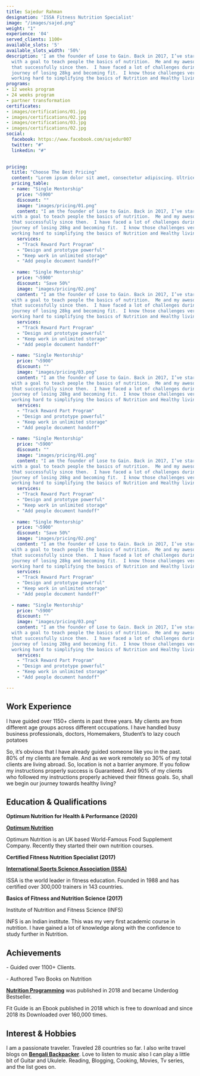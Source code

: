 ```yaml
---
title: Sajedur Rahman
designation: 'ISSA Fitness Nutrition Specialist'
image: "/images/sajed.png"
weight: "1"
experience: '04'
served_clients: 1100+
available_slots: '5'
available_slots_width: '50%'
description: 'I am the founder of Lose to Gain. Back in 2017, I’ve started this community
  with a goal to teach people the basics of nutrition.  Me and my awesome team doing
  that successfully since then.  I have faced a lot of challenges during my fitness
  journey of losing 28kg and becoming fit.  I know those challenges very well. I’m
  working hard to simplifying the basics of Nutrition and Healthy living.'
programs:
- 12 weeks program
- 24 weeks program
- partner transformation
certificates:
- images/certifications/01.jpg
- images/certifications/02.jpg
- images/certifications/03.jpg
- images/certifications/02.jpg
social:
  facebook: https://www.facebook.com/sajedur007
  twitter: "#"
  linkedin: "#"

  
pricing:
  title: "Choose The Best Pricing"
  content: "Lorem ipsum dolor sit amet, consectetur adipiscing. Ultrices condimentum fringilla maecenas dis felis, rutrum tortor, suspendisse. Interdum vitae"
  pricing_table:
  - name: "Single Mentorship"
    price: "৳5900"
    discount: ""
    image: "images/pricing/01.png"
    content: "I am the founder of Lose to Gain. Back in 2017, I’ve started this community
  with a goal to teach people the basics of nutrition.  Me and my awesome team doing
  that successfully since then.  I have faced a lot of challenges during my fitness
  journey of losing 28kg and becoming fit.  I know those challenges very well. I’m
  working hard to simplifying the basics of Nutrition and Healthy living."
    services:
    - "Track Reward Part Program"
    - "Design and prototype powerful"
    - "Keep work in unlimited storage"
    - "Add people document handoff"
    
  - name: "Single Mentorship"
    price: "৳5900"
    discount: "Save 50%"
    image: "images/pricing/02.png"
    content: "I am the founder of Lose to Gain. Back in 2017, I’ve started this community
  with a goal to teach people the basics of nutrition.  Me and my awesome team doing
  that successfully since then.  I have faced a lot of challenges during my fitness
  journey of losing 28kg and becoming fit.  I know those challenges very well. I’m
  working hard to simplifying the basics of Nutrition and Healthy living."
    services:
    - "Track Reward Part Program"
    - "Design and prototype powerful"
    - "Keep work in unlimited storage"
    - "Add people document handoff"
    
  - name: "Single Mentorship"
    price: "৳5900"
    discount: ""
    image: "images/pricing/03.png"
    content: "I am the founder of Lose to Gain. Back in 2017, I’ve started this community
  with a goal to teach people the basics of nutrition.  Me and my awesome team doing
  that successfully since then.  I have faced a lot of challenges during my fitness
  journey of losing 28kg and becoming fit.  I know those challenges very well. I’m
  working hard to simplifying the basics of Nutrition and Healthy living."
    services:
    - "Track Reward Part Program"
    - "Design and prototype powerful"
    - "Keep work in unlimited storage"
    - "Add people document handoff"
    
  - name: "Single Mentorship"
    price: "৳5900"
    discount: ""
    image: "images/pricing/01.png"
    content: "I am the founder of Lose to Gain. Back in 2017, I’ve started this community
  with a goal to teach people the basics of nutrition.  Me and my awesome team doing
  that successfully since then.  I have faced a lot of challenges during my fitness
  journey of losing 28kg and becoming fit.  I know those challenges very well. I’m
  working hard to simplifying the basics of Nutrition and Healthy living."
    services:
    - "Track Reward Part Program"
    - "Design and prototype powerful"
    - "Keep work in unlimited storage"
    - "Add people document handoff"
    
  - name: "Single Mentorship"
    price: "৳5900"
    discount: "Save 50%"
    image: "images/pricing/02.png"
    content: "I am the founder of Lose to Gain. Back in 2017, I’ve started this community
  with a goal to teach people the basics of nutrition.  Me and my awesome team doing
  that successfully since then.  I have faced a lot of challenges during my fitness
  journey of losing 28kg and becoming fit.  I know those challenges very well. I’m
  working hard to simplifying the basics of Nutrition and Healthy living."
    services:
    - "Track Reward Part Program"
    - "Design and prototype powerful"
    - "Keep work in unlimited storage"
    - "Add people document handoff"
    
  - name: "Single Mentorship"
    price: "৳5900"
    discount: ""
    image: "images/pricing/03.png"
    content: "I am the founder of Lose to Gain. Back in 2017, I’ve started this community
  with a goal to teach people the basics of nutrition.  Me and my awesome team doing
  that successfully since then.  I have faced a lot of challenges during my fitness
  journey of losing 28kg and becoming fit.  I know those challenges very well. I’m
  working hard to simplifying the basics of Nutrition and Healthy living."
    services:
    - "Track Reward Part Program"
    - "Design and prototype powerful"
    - "Keep work in unlimited storage"
    - "Add people document handoff"

---
```

## **Work Experience**

I have guided over 1150+ clients in past three years. My clients are from different age groups across different occupations. I have handled busy business professionals, doctors, Homemakers, Student’s to lazy couch potatoes

So, it’s obvious that I have already guided someone like you in the past. 80% of my clients are female. And as we work remotely so 30% of my total clients are living abroad. So, location is not a barrier anymore. If you follow my instructions properly success is Guaranteed. And 90% of my clients who followed my instructions properly achieved their fitness goals. So, shall we begin our journey towards healthy living?

## **Education & Qualifications**

**Optimum Nutrition for Health & Performance (2020)**

[**Optimum Nutrition**](https://www.optimumnutrition.com)

Optimum Nutrition is an UK based World-Famous Food Supplement Company. Recently they started their own nutrition courses.

**Certified Fitness Nutrition Specialist (2017)**

[**International Sports Science Association (ISSA)**](https://www.issaonline.com/)

ISSA is the world leader in fitness education. Founded in 1988 and has certified over 300,000 trainers in 143 countries.

**Basics of Fitness and Nutrition Science (2017)**

Institute of Nutrition and Fitness Science (INFS)

INFS is an Indian institute. This was my very first academic course in nutrition. I have gained a lot of knowledge along with the confidence to study further in Nutrition.

## **Achievements**

\- Guided over 1100+ Clients.

\- Authored Two Books on Nutrition

[**Nutrition Programming**](https://www.rokomari.com/book/157929/nutrition-programming) was published in 2018 and became Underdog Bestseller.

Fit Guide is an Ebook published in 2018 which is free to download and since 2018 its Downloaded over 160,000 times.

## **Interest & Hobbies**

I am a passionate traveler. Traveled 28 countries so far. I also write travel blogs on [**Bengali Backpacker**](https://bengalibackpacker.com/). Love to listen to music also I can play a little bit of Guitar and Ukulele. Reading, Blogging, Cooking, Movies, Tv series, and the list goes on.